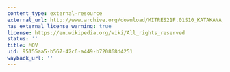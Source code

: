```yaml
---
content_type: external-resource
external_url: http://www.archive.org/download/MITRES21F.01S10_KATAKANA_EXERCISES/word16.mov
has_external_license_warning: true
license: https://en.wikipedia.org/wiki/All_rights_reserved
status: ''
title: MOV
uid: 95155aa5-b567-42c6-a449-b720868d4251
wayback_url: ''
---
```

